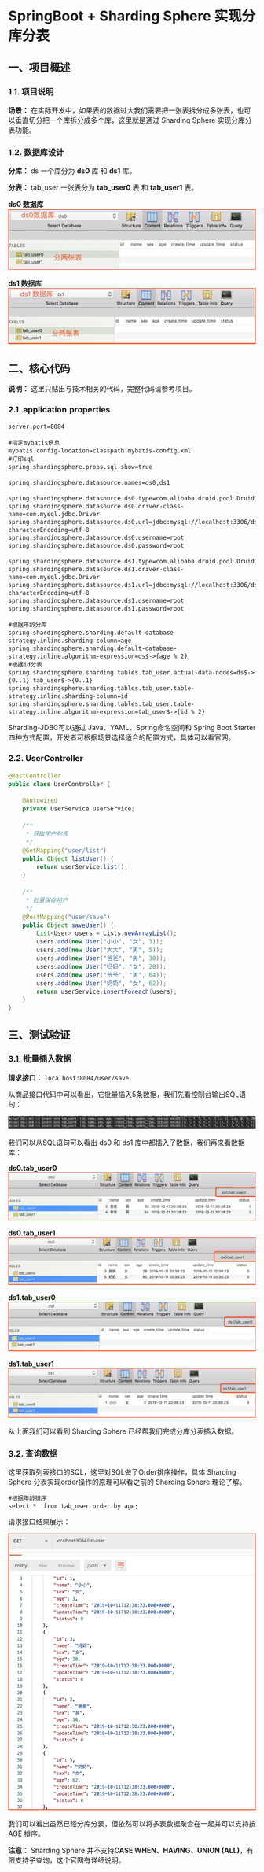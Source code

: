 # SpringBoot + Sharding Sphere 实现分库分表
## 一、项目概述
### 1.1. 项目说明
**场景：** 在实际开发中，如果表的数据过大我们需要把一张表拆分成多张表，也可以垂直切分把一个库拆分成多个库，这里就是通过 Sharding Sphere 实现分库分表功能。

### 1.2. 数据库设计
**分库：** ds 一个库分为 **ds0** 库 和 **ds1** 库。

**分表：** tab_user 一张表分为 **tab_user0** 表 和 **tab_user1** 表。

**ds0 数据库**
![img26.png](../blog/image/img26.png)

**ds1 数据库**
![img27.png](../blog/image/img27.png)

## 二、核心代码

**说明：** 这里只贴出与技术相关的代码，完整代码请参考项目。

### 2.1. application.properties
```properties
server.port=8084

#指定mybatis信息
mybatis.config-location=classpath:mybatis-config.xml
#打印sql
spring.shardingsphere.props.sql.show=true

spring.shardingsphere.datasource.names=ds0,ds1

spring.shardingsphere.datasource.ds0.type=com.alibaba.druid.pool.DruidDataSource
spring.shardingsphere.datasource.ds0.driver-class-name=com.mysql.jdbc.Driver
spring.shardingsphere.datasource.ds0.url=jdbc:mysql://localhost:3306/ds0?characterEncoding=utf-8
spring.shardingsphere.datasource.ds0.username=root
spring.shardingsphere.datasource.ds0.password=root

spring.shardingsphere.datasource.ds1.type=com.alibaba.druid.pool.DruidDataSource
spring.shardingsphere.datasource.ds1.driver-class-name=com.mysql.jdbc.Driver
spring.shardingsphere.datasource.ds1.url=jdbc:mysql://localhost:3306/ds1?characterEncoding=utf-8
spring.shardingsphere.datasource.ds1.username=root
spring.shardingsphere.datasource.ds1.password=root

#根据年龄分库
spring.shardingsphere.sharding.default-database-strategy.inline.sharding-column=age
spring.shardingsphere.sharding.default-database-strategy.inline.algorithm-expression=ds$->{age % 2}
#根据id分表
spring.shardingsphere.sharding.tables.tab_user.actual-data-nodes=ds$->{0..1}.tab_user$->{0..1}
spring.shardingsphere.sharding.tables.tab_user.table-strategy.inline.sharding-column=id
spring.shardingsphere.sharding.tables.tab_user.table-strategy.inline.algorithm-expression=tab_user$->{id % 2}
```
Sharding-JDBC可以通过 Java、YAML、Spring命名空间和 Spring Boot Starter四种方式配置，开发者可根据场景选择适合的配置方式，具体可以看官网。


### 2.2. UserController
```java
@RestController
public class UserController {

    @Autowired
    private UserService userService;

    /**
     * 获取用户列表
     */
    @GetMapping("user/list")
    public Object listUser() {
        return userService.list();
    }

    /**
     * 批量保存用户
     */
    @PostMapping("user/save")
    public Object saveUser() {
        List<User> users = Lists.newArrayList();
        users.add(new User("小小", "女", 3));
        users.add(new User("大大", "男", 5));
        users.add(new User("爸爸", "男", 30));
        users.add(new User("妈妈", "女", 28));
        users.add(new User("爷爷", "男", 64));
        users.add(new User("奶奶", "女", 62));
        return userService.insertForeach(users);
    }
}
```

## 三、测试验证
### 3.1. 批量插入数据
**请求接口：**
`localhost:8084/user/save`

从商品接口代码中可以看出，它批量插入5条数据，我们先看控制台输出SQL语句：

![img28.png](../blog/image/img28.png)

我们可以从SQL语句可以看出 ds0 和 ds1 库中都插入了数据，我们再来看数据库：

**ds0.tab_user0**
![img29.png](../blog/image/img29.png)

**ds0.tab_user1**
![img30.png](../blog/image/img30.png)

**ds1.tab_user0**
![img31.png](../blog/image/img31.png)

**ds1.tab_user1**
![img32.png](../blog/image/img32.png)

从上面我们可以看到 Sharding Sphere 已经帮我们完成分库分表插入数据。

### 3.2. 查询数据
这里获取列表接口的SQL，这里对SQL做了Order排序操作，具体 Sharding Sphere 分表实现order操作的原理可以看之前的 Sharding Sphere 理论了解。

```MYSQL
#根据年龄排序
select *  from tab_user order by age;
```

请求接口结果展示：

![img33.png](../blog/image/img33.png)

我们可以看出虽然已经分库分表，但依然可以将多表数据聚合在一起并可以支持按 AGE 排序。

**注意：** Sharding Sphere 并不支持**CASE WHEN、HAVING、UNION (ALL)**，有限支持子查询，这个官网有详细说明。
